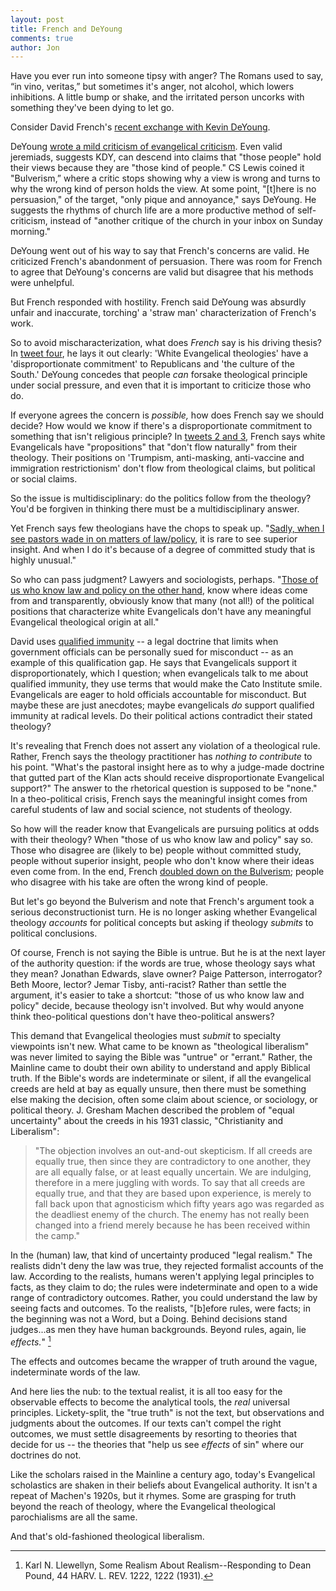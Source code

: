 ```yaml
---
layout: post
title: French and DeYoung
comments: true
author: Jon
---
```


Have you ever run into someone tipsy with anger? The Romans used to say, “in vino, veritas,” but sometimes it's anger, not alcohol, which lowers inhibitions. A little bump or shake, and the irritated person uncorks with something they've been dying to let go.

Consider David French's [recent exchange with Kevin DeYoung](https://twitter.com/DavidAFrench/status/1471572764549173252).

DeYoung [wrote a mild criticism of evangelical criticism](https://wng.org/opinions/deyoung-on-white-evangelicalism-1639659990). Even valid jeremiads, suggests KDY, can descend into claims that "those people" hold their views because they are "those kind of people." CS Lewis coined it "Bulverism,” where a critic stops showing why a view is wrong and turns to why the wrong kind of person holds the view. At some point, "[t]here is no persuasion," of the target, "only pique and annoyance," says DeYoung. He suggests the rhythms of church life are a more productive method of self-criticism, instead of "another critique of the church in your inbox on Sunday morning."

DeYoung went out of his way to say that French's concerns are valid. He criticized French's abandonment of persuasion. There was room for French to agree that DeYoung's concerns are valid but disagree that his methods were unhelpful.

But French responded with hostility. French said DeYoung was absurdly unfair and inaccurate, torching' a 'straw man' characterization of French's work.

So to avoid mischaracterization, what does *French* say is his driving thesis? In [tweet four](https://twitter.com/DavidAFrench/status/1471572762175156230), he lays it out clearly: 'White Evangelical theologies' have a 'disproportionate commitment' to Republicans and 'the culture of the South.' DeYoung concedes that people *can* forsake theological principle under social pressure, and even that it is important to criticize those who do.

If everyone agrees the concern is *possible,* how does French say we should decide? How would we know if there's a disproportionate commitment to something that isn't religious principle? In [tweets 2 and 3](https://twitter.com/DavidAFrench/status/1471572759457247246), French says white Evangelicals have "propositions" that "don't flow naturally" from their theology. Their positions on 'Trumpism, anti-masking, anti-vaccine and immigration restrictionism' don't flow from theological claims, but political or social claims.

So the issue is multidisciplinary: do the politics follow from the theology? You'd be forgiven in thinking there must be a multidisciplinary answer.

Yet French says few theologians have the chops to speak up. "[Sadly, when I see pastors wade in on matters of law/policy](https://twitter.com/DavidAFrench/status/1471572764549173252), it is rare to see superior insight. And when I do it's because of a degree of committed study that is highly unusual."

So who can pass judgment? Lawyers and sociologists, perhaps. "[Those of us who know law and policy on the other hand](https://twitter.com/DavidAFrench/status/1471572766222659589), know where ideas come from and transparently, obviously know that many (not all!) of the political positions that characterize white Evangelicals don't have any meaningful Evangelical theological origin at all."

David uses [qualified immunity](https://twitter.com/DavidAFrench/status/1471572767443230720) -- a legal doctrine that limits when government officials can be personally sued for misconduct -- as an example of this qualification gap. He says that Evangelicals support it disproportionately, which I question; when evangelicals talk to me about qualified immunity, they use terms that would make the Cato Institute smile. Evangelicals are eager to hold officials accountable for misconduct. But maybe these are just anecdotes; maybe evangelicals *do* support qualified immunity at radical levels. Do their political actions contradict their stated theology?

It's revealing that French does not assert any violation of a theological rule. Rather, French says the theology practitioner has *nothing to contribute* to his point. "What's the pastoral insight here as to why a judge-made doctrine that gutted part of the Klan acts should receive disproportionate Evangelical support?" The answer to the rhetorical question is supposed to be "none." In a theo-political crisis, French says the meaningful insight comes from careful students of law and social science, not students of theology.

So how will the reader know that Evangelicals are pursuing politics at odds with their theology? When "those of us who know law and policy" say so. Those who disagree are (likely to be) people without committed study, people without superior insight, people who don't know where their ideas even come from. In the end, French [doubled down on the Bulverism](https://twitter.com/joe_rigney/status/1471695820160385026); people who disagree with his take are often the wrong kind of people.

But let's go beyond the Bulverism and note that French's argument took a serious deconstructionist turn. He is no longer asking whether Evangelical theology *accounts* for political concepts but asking if theology *submits* to political conclusions. 

Of course, French is not saying the Bible is untrue. But he is at the next layer of the authority question: if the words are true, whose theology says what they mean? Jonathan Edwards, slave owner? Paige Patterson, interrogator? Beth Moore, lector? Jemar Tisby, anti-racist? Rather than settle the argument, it's easier to take a shortcut: "those of us who know law and policy" decide, because theology isn't involved. But why would anyone think theo-political questions don't have theo-political answers?

This demand that Evangelical theologies must *submit* to specialty viewpoints isn't new. What came to be known as "theological liberalism" was never limited to saying the Bible was "untrue" or "errant." Rather, the Mainline came to doubt their own ability to understand and apply Biblical truth. If the Bible's words are indeterminate or silent, if all the evangelical creeds are held at bay as equally unsure, then there must be something else making the decision, often some claim about science, or sociology, or political theory. J. Gresham Machen described the problem of "equal uncertainty" about the creeds in his 1931 classic, "Christianity and Liberalism":
> "The objection involves an out-and-out skepticism. If all creeds are equally true, then since they are contradictory to one another, they are all equally false, or at least equally uncertain. We are indulging, therefore in a mere juggling with words. To say that all creeds are equally true, and that they are based upon experience, is merely to fall back upon that agnosticism which fifty years ago was regarded as the deadliest enemy of the church. The enemy has not really been changed into a friend merely because he has been received within the camp."

In the (human) law, that kind of uncertainty produced "legal realism." The realists didn't deny the law was true, they rejected formalist accounts of the law. According to the realists, humans weren't applying legal principles to facts, as they claim to do; the rules were indeterminate and open to a wide range of contradictory outcomes. Rather, you could understand the law by seeing facts and outcomes. To the realists, "[b]efore rules, were facts; in the beginning was not a Word, but a Doing. Behind decisions stand judges...as men they have human backgrounds. Beyond rules, again, lie *effects.*" [^1]

The effects and outcomes became the wrapper of truth around the vague, indeterminate words of the law.

And here lies the nub: to the textual realist, it is all too easy for the observable effects to become the analytical tools, the *real* universal principles. Lickety-split, the "true truth" is not the text, but observations and judgments about the outcomes. If our texts can't compel the right outcomes, we must settle disagreements by resorting to theories that decide for us -- the theories that "help us see *effects* of sin" where our doctrines do not.

Like the scholars raised in the Mainline a century ago, today's Evangelical scholastics are shaken in their beliefs about Evangelical authority. It isn't a repeat of Machen's 1920s, but it rhymes. Some are grasping for truth beyond the reach of theology, where the Evangelical theological parochialisms are all the same.

And that's old-fashioned theological liberalism.

[^1]: Karl N. Llewellyn, Some Realism About Realism--Responding to Dean Pound, 44 HARV. L. REV. 1222, 1222 (1931).
